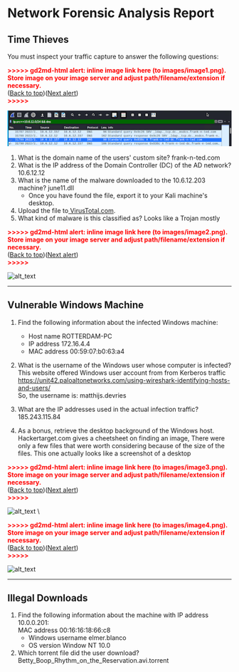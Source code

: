 # **Network Forensic Analysis Report**


## **Time Thieves**

You must inspect your traffic capture to answer the following questions:



<p id="gdcalert1" ><span style="color: red; font-weight: bold">>>>>>  gd2md-html alert: inline image link here (to images/image1.png). Store image on your image server and adjust path/filename/extension if necessary. </span><br>(<a href="#">Back to top</a>)(<a href="#gdcalert2">Next alert</a>)<br><span style="color: red; font-weight: bold">>>>>> </span></p>


![alt_text](Images/traffic_capture.png "image_tooltip")




1. What is the domain name of the users' custom site? frank-n-ted.com
2. What is the IP address of the Domain Controller (DC) of the AD network? 10.6.12.12
3. What is the name of the malware downloaded to the 10.6.12.203 machine? june11.dll
    * Once you have found the file, export it to your Kali machine's desktop. 
4. Upload the file to[ VirusTotal.com](https://www.virustotal.com/gui/).
5. What kind of malware is this classified as? Looks like a Trojan mostly



<p id="gdcalert2" ><span style="color: red; font-weight: bold">>>>>>  gd2md-html alert: inline image link here (to images/image2.png). Store image on your image server and adjust path/filename/extension if necessary. </span><br>(<a href="#">Back to top</a>)(<a href="#gdcalert3">Next alert</a>)<br><span style="color: red; font-weight: bold">>>>>> </span></p>


![alt_text](images/image2.png "image_tooltip")



---


## 


## **Vulnerable Windows Machine**



1. Find the following information about the infected Windows machine:
    * Host name ROTTERDAM-PC
    * IP address 172.16.4.4
    * MAC address 00:59:07:b0:63:a4
2. What is the username of the Windows user whose computer is infected? \
This website offered Windows user account from from Kerberos traffic  https://unit42.paloaltonetworks.com/using-wireshark-identifying-hosts-and-users/ \
So, the username is: matthijs.devries
3. What are the IP addresses used in the actual infection traffic?  \
	185.243.115.84

        

4. As a bonus, retrieve the desktop background of the Windows host. \
Hackertarget.com gives a cheetsheet on finding an image, There were only a few files that were worth considering because of the size of the files. This one actually looks like a screenshot of a desktop

    

<p id="gdcalert3" ><span style="color: red; font-weight: bold">>>>>>  gd2md-html alert: inline image link here (to images/image3.png). Store image on your image server and adjust path/filename/extension if necessary. </span><br>(<a href="#">Back to top</a>)(<a href="#gdcalert4">Next alert</a>)<br><span style="color: red; font-weight: bold">>>>>> </span></p>


![alt_text](images/image3.png "image_tooltip")
 \


<p id="gdcalert4" ><span style="color: red; font-weight: bold">>>>>>  gd2md-html alert: inline image link here (to images/image4.png). Store image on your image server and adjust path/filename/extension if necessary. </span><br>(<a href="#">Back to top</a>)(<a href="#gdcalert5">Next alert</a>)<br><span style="color: red; font-weight: bold">>>>>> </span></p>


![alt_text](images/image4.png "image_tooltip")




---


## 


## **Illegal Downloads**



1. Find the following information about the machine with IP address 10.0.0.201: \
MAC address 00:16:16:18:66:c8
    * Windows username elmer.blanco
    * OS version Window NT 10.0
2. Which torrent file did the user download? Betty_Boop_Rhythm_on_the_Reservation.avi.torrent
